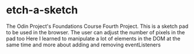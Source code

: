 # etch-a-sketch

The Odin Project's Foundations Course Fourth Project.
This is a sketch pad to be used in the browser. The user can adjust the number of pixels in the pad too
Here I learned to manipulate a lot of elements in the DOM at the same time and more about adding and removing eventListeners